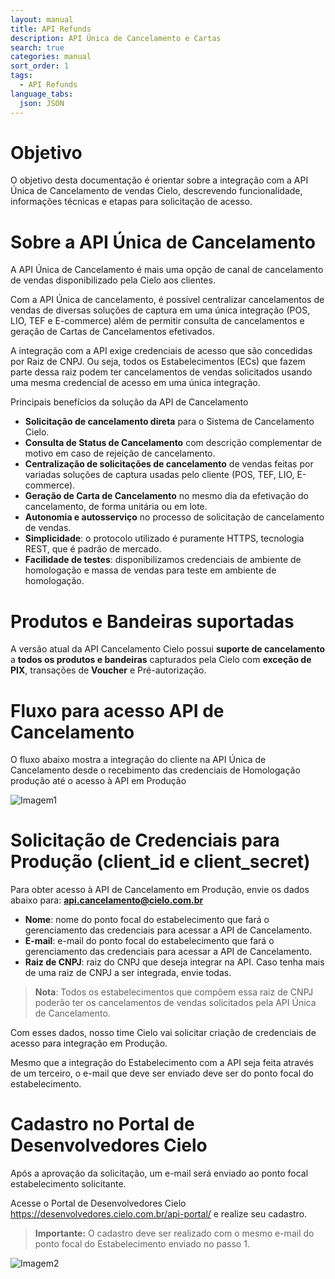 ```yaml
---
layout: manual
title: API Refunds
description: API Única de Cancelamento e Cartas 
search: true
categories: manual
sort_order: 1
tags:
  - API Refunds
language_tabs:
  json: JSON
---
```

    
# Objetivo

O objetivo desta documentação é orientar sobre a integração com a API Única de Cancelamento de vendas Cielo, descrevendo funcionalidade, informações técnicas e etapas para solicitação de acesso.

# Sobre a API Única de Cancelamento

A API Única de Cancelamento é mais uma opção de canal de cancelamento de vendas disponibilizado pela Cielo aos clientes.

Com a API Única de cancelamento, é possível centralizar cancelamentos de vendas de diversas soluções de captura em uma única integração (POS, LIO, TEF e E-commerce) além de permitir consulta de cancelamentos e geração de Cartas de Cancelamentos efetivados.

A integração com a API exige credenciais de acesso que são concedidas por Raiz de CNPJ. Ou seja, todos os Estabelecimentos (ECs) que fazem parte dessa raiz podem ter cancelamentos de vendas solicitados usando uma mesma credencial de acesso em uma única integração.

Principais benefícios da solução da API de Cancelamento
- **Solicitação de cancelamento direta** para o Sistema de Cancelamento Cielo.  
- **Consulta de Status de Cancelamento** com descrição complementar de motivo em caso de rejeição de cancelamento.  
- **Centralização de solicitações de cancelamento** de vendas feitas por variadas soluções de captura usadas pelo cliente (POS, TEF, LIO, E-commerce).  
- **Geração de Carta de Cancelamento** no mesmo dia da efetivação do cancelamento, de forma unitária ou em lote.  
- **Autonomia e autosserviço** no processo de solicitação de cancelamento de vendas.  
- **Simplicidade**: o protocolo utilizado é puramente HTTPS, tecnologia REST, que é padrão de mercado.  
- **Facilidade de testes**: disponibilizamos credenciais de ambiente de homologação e massa de vendas para teste em ambiente de homologação.

# Produtos e Bandeiras suportadas

A versão atual da API Cancelamento Cielo possui **suporte de cancelamento** a **todos os produtos e bandeiras** capturados pela Cielo com **exceção de PIX**, transações de **Voucher** e Pré-autorização.

# Fluxo para acesso API de Cancelamento

O fluxo abaixo mostra  a integração do cliente na API Única de Cancelamento desde o recebimento das credenciais de Homologação produção até o acesso à API em Produção

![Imagem1](https://desenvolvedores.cielo.com.br/api-portal/sites/default/files/cancelamento/Imagem1.jpg)

# Solicitação de Credenciais para Produção (client_id e client_secret)

Para obter acesso à API de Cancelamento em Produção, envie os dados abaixo para: **api.cancelamento@cielo.com.br**  

- **Nome**: nome do ponto focal do estabelecimento que fará o gerenciamento das credenciais para acessar a API de Cancelamento.  
- **E-mail**: e-mail do ponto focal do estabelecimento que fará o gerenciamento das credenciais para acessar a API de Cancelamento.  
- **Raiz de CNPJ**: raiz do CNPJ que deseja integrar na API. Caso tenha mais de uma raiz de CNPJ a ser integrada, envie todas.  

> **Nota**: Todos os estabelecimentos que compõem essa raiz de CNPJ poderão ter os cancelamentos de vendas solicitados pela API Única de Cancelamento.

Com esses dados, nosso time Cielo vai solicitar criação de credenciais de acesso para integração em Produção.

Mesmo que a integração do Estabelecimento com a API seja feita através de um terceiro, o e-mail que deve ser enviado deve ser do ponto focal do estabelecimento.

# Cadastro no Portal de Desenvolvedores Cielo 

Após a aprovação da solicitação, um e-mail será enviado ao ponto focal estabelecimento solicitante. 

Acesse o Portal de Desenvolvedores Cielo  https://desenvolvedores.cielo.com.br/api-portal/ e realize seu cadastro.

> **Importante:** O cadastro deve ser realizado com o mesmo e-mail do ponto focal do Estabelecimento enviado no passo 1.

![Imagem2](https://desenvolvedores.cielo.com.br/api-portal/sites/default/files/cancelamento/Imagem2.png)
